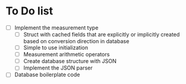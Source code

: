 # To Do list
- [ ] Implement the measurement type
  - [ ] Struct with cached fields that are explicitly or implicitly created based on conversion direction in database
  - [ ] Simple to use initialization
  - [ ] Measurement arithmetic operators
  - [ ] Create database structure with JSON
  - [ ] Implement the JSON parser
- [ ] Database boilerplate code